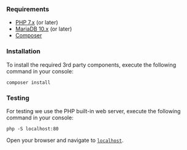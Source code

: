 ### Requirements
- [PHP 7.x](https://www.php.net/downloads.php) (or later)
- [MariaDB 10.x](https://mariadb.org/download/) (or later)
- [Composer](https://getcomposer.org/)

### Installation
To install the required 3rd party components, execute the following command in your console:
```
composer install
```

### Testing
For testing we use the PHP built-in web server, execute the following command in your console:
```
php -S localhost:80
```
Open your browser and navigate to [```localhost```](http://localhost).
